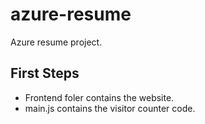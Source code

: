 # azure-resume
Azure resume project.

## First Steps

- Frontend foler contains the website.
- main.js contains the visitor counter code.

